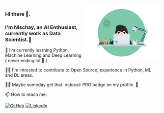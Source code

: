 <img align='right' src='https://github.com/Ranger105/Ranger105/blob/master/70804f7e25b11f29db904f2fa7b4cd9d.gif' width='250"'>

### Hi there 👋. 

### I'm Nischay, an AI Enthusiast, currently work as Data Scientist.:raised_hands: 

🌱 I’m currently learning Python, Machine Learning and Deep Learning ( never ending lol :rofl: )

:man_technologist: I'm intrested to contribute to Open Source, experience in Python, ML and DL areas.

:superhero_man: Maybe someday get that :octocat: PRO  badge on my profile. :love_you_gesture:

📫 How to reach me: <p align="Left">
	<a href="https://github.com/terrytangyuan"><img src="https://img.shields.io/github/followers/nischaygowda105.svg?label=GitHub&style=social" alt="GitHub"></a>
	<a href="https://www.linkedin.com/in/nischaygirishgowda"><img src="https://img.shields.io/badge/LinkedIn--_.svg?style=social&logo=linkedin" alt="LinkedIn"></a>

